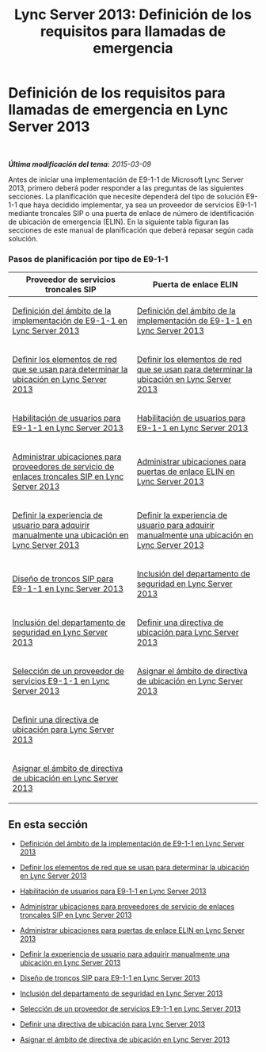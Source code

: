 ﻿---
title: 'Lync Server 2013: Definición de los requisitos para llamadas de emergencia'
TOCTitle: Definición de los requisitos para llamadas de emergencia
ms:assetid: 5c12b517-9be6-41d0-83e2-11c78793620c
ms:mtpsurl: https://technet.microsoft.com/es-es/library/Gg398404(v=OCS.15)
ms:contentKeyID: 48275392
ms.date: 01/07/2017
mtps_version: v=OCS.15
ms.translationtype: HT
---

# Definición de los requisitos para llamadas de emergencia en Lync Server 2013

 

_**Última modificación del tema:** 2015-03-09_

Antes de iniciar una implementación de E9-1-1 de Microsoft Lync Server 2013, primero deberá poder responder a las preguntas de las siguientes secciones. La planificación que necesite dependerá del tipo de solución E9-1-1 que haya decidido implementar, ya sea un proveedor de servicios E9-1-1 mediante troncales SIP o una puerta de enlace de número de identificación de ubicación de emergencia (ELIN). En la siguiente tabla figuran las secciones de este manual de planificación que deberá repasar según cada solución.

### Pasos de planificación por tipo de E9-1-1

<table>
<colgroup>
<col style="width: 50%" />
<col style="width: 50%" />
</colgroup>
<thead>
<tr class="header">
<th>Proveedor de servicios troncales SIP</th>
<th>Puerta de enlace ELIN</th>
</tr>
</thead>
<tbody>
<tr class="odd">
<td><p><a href="lync-server-2013-defining-the-scope-of-the-e9-1-1-deployment.md">Definición del ámbito de la implementación de E9-1-1 en Lync Server 2013</a></p></td>
<td><p><a href="lync-server-2013-defining-the-scope-of-the-e9-1-1-deployment.md">Definición del ámbito de la implementación de E9-1-1 en Lync Server 2013</a></p></td>
</tr>
<tr class="even">
<td><p><a href="lync-server-2013-defining-the-network-elements-used-to-determine-location.md">Definir los elementos de red que se usan para determinar la ubicación en Lync Server 2013</a></p></td>
<td><p><a href="lync-server-2013-defining-the-network-elements-used-to-determine-location.md">Definir los elementos de red que se usan para determinar la ubicación en Lync Server 2013</a></p></td>
</tr>
<tr class="odd">
<td><p><a href="lync-server-2013-enabling-users-for-e9-1-1.md">Habilitación de usuarios para E9-1-1 en Lync Server 2013</a></p></td>
<td><p><a href="lync-server-2013-enabling-users-for-e9-1-1.md">Habilitación de usuarios para E9-1-1 en Lync Server 2013</a></p></td>
</tr>
<tr class="even">
<td><p><a href="lync-server-2013-managing-locations-for-sip-trunk-service-providers.md">Administrar ubicaciones para proveedores de servicio de enlaces troncales SIP en Lync Server 2013</a></p></td>
<td><p><a href="lync-server-2013-managing-locations-for-elin-gateways.md">Administrar ubicaciones para puertas de enlace ELIN en Lync Server 2013</a></p></td>
</tr>
<tr class="odd">
<td><p><a href="lync-server-2013-defining-the-user-experience-for-manually-acquiring-a-location.md">Definir la experiencia de usuario para adquirir manualmente una ubicación en Lync Server 2013</a></p></td>
<td><p><a href="lync-server-2013-defining-the-user-experience-for-manually-acquiring-a-location.md">Definir la experiencia de usuario para adquirir manualmente una ubicación en Lync Server 2013</a></p></td>
</tr>
<tr class="even">
<td><p><a href="lync-server-2013-designing-the-sip-trunk-for-e9-1-1.md">Diseño de troncos SIP para E9-1-1 en Lync Server 2013</a></p></td>
<td><p><a href="lync-server-2013-including-the-security-desk.md">Inclusión del departamento de seguridad en Lync Server 2013</a></p></td>
</tr>
<tr class="odd">
<td><p><a href="lync-server-2013-including-the-security-desk.md">Inclusión del departamento de seguridad en Lync Server 2013</a></p></td>
<td><p><a href="lync-server-2013-defining-the-location-policy.md">Definir una directiva de ubicación para Lync Server 2013</a></p></td>
</tr>
<tr class="even">
<td><p><a href="lync-server-2013-choosing-an-e9-1-1-service-provider.md">Selección de un proveedor de servicios E9-1-1 en Lync Server 2013</a></p></td>
<td><p><a href="lync-server-2013-assigning-location-policy-scope.md">Asignar el ámbito de directiva de ubicación en Lync Server 2013</a></p></td>
</tr>
<tr class="odd">
<td><p><a href="lync-server-2013-defining-the-location-policy.md">Definir una directiva de ubicación para Lync Server 2013</a></p></td>
<td><p></p></td>
</tr>
<tr class="even">
<td><p><a href="lync-server-2013-assigning-location-policy-scope.md">Asignar el ámbito de directiva de ubicación en Lync Server 2013</a></p></td>
<td><p></p></td>
</tr>
</tbody>
</table>


## En esta sección

  - [Definición del ámbito de la implementación de E9-1-1 en Lync Server 2013](lync-server-2013-defining-the-scope-of-the-e9-1-1-deployment.md)

  - [Definir los elementos de red que se usan para determinar la ubicación en Lync Server 2013](lync-server-2013-defining-the-network-elements-used-to-determine-location.md)

  - [Habilitación de usuarios para E9-1-1 en Lync Server 2013](lync-server-2013-enabling-users-for-e9-1-1.md)

  - [Administrar ubicaciones para proveedores de servicio de enlaces troncales SIP en Lync Server 2013](lync-server-2013-managing-locations-for-sip-trunk-service-providers.md)

  - [Administrar ubicaciones para puertas de enlace ELIN en Lync Server 2013](lync-server-2013-managing-locations-for-elin-gateways.md)

  - [Definir la experiencia de usuario para adquirir manualmente una ubicación en Lync Server 2013](lync-server-2013-defining-the-user-experience-for-manually-acquiring-a-location.md)

  - [Diseño de troncos SIP para E9-1-1 en Lync Server 2013](lync-server-2013-designing-the-sip-trunk-for-e9-1-1.md)

  - [Inclusión del departamento de seguridad en Lync Server 2013](lync-server-2013-including-the-security-desk.md)

  - [Selección de un proveedor de servicios E9-1-1 en Lync Server 2013](lync-server-2013-choosing-an-e9-1-1-service-provider.md)

  - [Definir una directiva de ubicación para Lync Server 2013](lync-server-2013-defining-the-location-policy.md)

  - [Asignar el ámbito de directiva de ubicación en Lync Server 2013](lync-server-2013-assigning-location-policy-scope.md)


